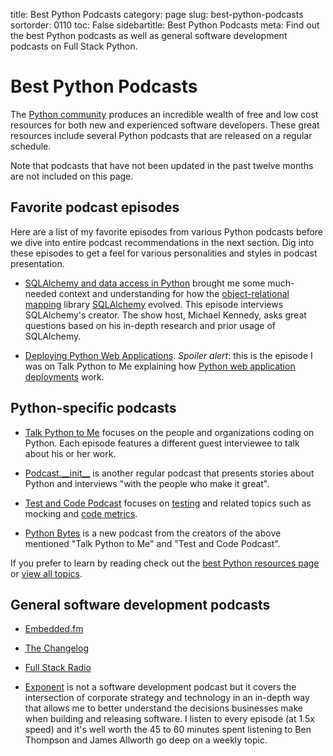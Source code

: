 title: Best Python Podcasts
category: page
slug: best-python-podcasts
sortorder: 0110
toc: False
sidebartitle: Best Python Podcasts
meta: Find out the best Python podcasts as well as general software development podcasts on Full Stack Python.


# Best Python Podcasts
The [Python community](/python-community.html) produces an incredible wealth 
of free and low cost resources for both new and experienced software 
developers. These great resources include several Python podcasts that are 
released on a regular schedule.

Note that podcasts that have not been updated in the past twelve months 
are not included on this page.


## Favorite podcast episodes
Here are a list of my favorite episodes from various Python podcasts before 
we dive into entire podcast recommendations in the next section. Dig into
these episodes to get a feel for various personalities and styles in
podcast presentation.

* [SQLAlchemy and data access in Python](https://talkpython.fm/episodes/show/5/sqlalchemy-and-data-access-in-python)
  brought me some much-needed context and understanding for how the 
  [object-relational mapping](/object-relational-mappers-orms.html) library
  [SQLAlchemy](/sqlalchemy.html) evolved. This episode interviews 
  SQLAlchemy's creator. The show host, Michael Kennedy, asks great questions 
  based on his in-depth research and prior usage of SQLAlchemy.

* [Deploying Python Web Applications](https://talkpython.fm/episodes/show/26/deploying-python-web-applications-updated).
  *Spoiler alert*: this is the episode I was on Talk Python to Me explaining
  how [Python web application deployments](/deployments.html) work.


## Python-specific podcasts
* [Talk Python to Me](https://talkpython.fm) focuses on the
  people and organizations coding on Python. Each episode features a
  different guest interviewee to talk about his or her work.

* [Podcast.\_\_init\_\_](http://podcastinit.com/) is another regular podcast 
  that presents stories about Python and interviews "with the people who 
  make it great".

* [Test and Code Podcast](http://pythontesting.net/test-podcast/) focuses
  on [testing](/testing.html) and related topics such as mocking and 
  [code metrics](/code-metrics.html).

* [Python Bytes](https://pythonbytes.fm/) is a new podcast from the creators
  of the above mentioned "Talk Python to Me" and "Test and Code Podcast".



<div class="well see-also">If you prefer to learn by reading check out the <a href="/best-python-resources.html">best Python resources page</a> or <a href="/table-of-contents.html">view all topics</a>.</div>


## General software development podcasts
* [Embedded.fm](http://embedded.fm/)

* [The Changelog](https://changelog.com/)

* [Full Stack Radio](http://www.fullstackradio.com/)

* [Exponent](http://exponent.fm/) is not a software development podcast
  but it covers the intersection of corporate strategy and technology in an
  in-depth way that allows me to better understand the decisions businesses
  make when building and releasing software. I listen to every episode 
  (at 1.5x speed) and it's well worth the 45 to 60 minutes spent 
  listening to Ben Thompson and James Allworth go deep on a weekly topic.

